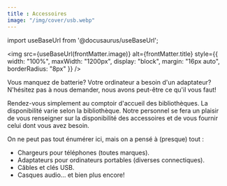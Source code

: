 ```yaml
---
title : Accessoires
image: "/img/cover/usb.webp"
---
```


import useBaseUrl from '@docusaurus/useBaseUrl';

<img 
  src={useBaseUrl(frontMatter.image)} 
  alt={frontMatter.title} 
  style={{
    width: "100%",
    maxWidth: "1200px",
    display: "block",
    margin: "16px auto",
    borderRadius: "8px"
  }} 
/>

Vous manquez de batterie? Votre ordinateur a besoin d'un adaptateur? N'hésitez pas à nous demander, nous avons peut-être ce qu'il vous faut!

Rendez-vous simplement au comptoir d'accueil des bibliothèques. La disponibilité varie selon la bibliothèque. Notre personnel se fera un plaisir de vous renseigner sur la disponibilité des accessoires et de vous fournir celui dont vous avez besoin.

On ne peut pas tout énumérer ici, mais on a pensé à (presque) tout :

- Chargeurs pour téléphones (toutes marques).
- Adaptateurs pour ordinateurs portables (diverses connectiques).
- Câbles et clés USB.
- Casques audio... et bien plus encore!
